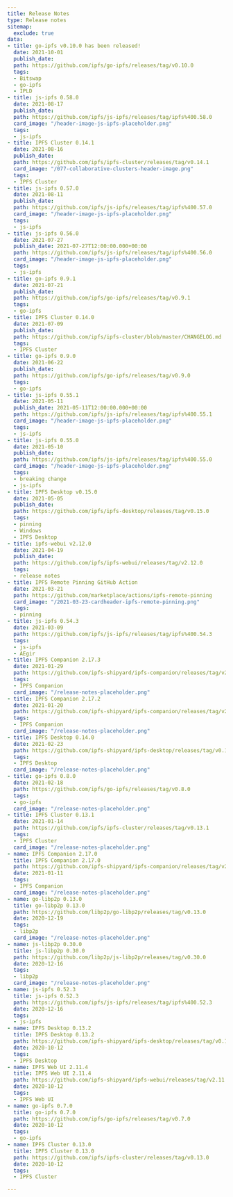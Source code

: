 ```yaml
---
title: Release Notes
type: Release notes
sitemap:
  exclude: true
data:
- title: go-ipfs v0.10.0 has been released!
  date: 2021-10-01
  publish_date: 
  path: https://github.com/ipfs/go-ipfs/releases/tag/v0.10.0
  tags:
  - Bitswap
  - go-ipfs
  - IPLD
- title: js-ipfs 0.58.0
  date: 2021-08-17
  publish_date: 
  path: https://github.com/ipfs/js-ipfs/releases/tag/ipfs%400.58.0
  card_image: "/header-image-js-ipfs-placeholder.png"
  tags:
  - js-ipfs
- title: IPFS Cluster 0.14.1
  date: 2021-08-16
  publish_date: 
  path: https://github.com/ipfs/ipfs-cluster/releases/tag/v0.14.1
  card_image: "/077-collaborative-clusters-header-image.png"
  tags:
  - IPFS Cluster
- title: js-ipfs 0.57.0
  date: 2021-08-11
  publish_date: 
  path: https://github.com/ipfs/js-ipfs/releases/tag/ipfs%400.57.0
  card_image: "/header-image-js-ipfs-placeholder.png"
  tags:
  - js-ipfs
- title: js-ipfs 0.56.0
  date: 2021-07-27
  publish_date: 2021-07-27T12:00:00.000+00:00
  path: https://github.com/ipfs/js-ipfs/releases/tag/ipfs%400.56.0
  card_image: "/header-image-js-ipfs-placeholder.png"
  tags:
  - js-ipfs
- title: go-ipfs 0.9.1
  date: 2021-07-21
  publish_date: 
  path: https://github.com/ipfs/go-ipfs/releases/tag/v0.9.1
  tags:
  - go-ipfs
- title: IPFS Cluster 0.14.0
  date: 2021-07-09
  publish_date: 
  path: https://github.com/ipfs/ipfs-cluster/blob/master/CHANGELOG.md
  tags:
  - IPFS Cluster
- title: go-ipfs 0.9.0
  date: 2021-06-22
  publish_date: 
  path: https://github.com/ipfs/go-ipfs/releases/tag/v0.9.0
  tags:
  - go-ipfs
- title: js-ipfs 0.55.1
  date: 2021-05-11
  publish_date: 2021-05-11T12:00:00.000+00:00
  path: https://github.com/ipfs/js-ipfs/releases/tag/ipfs%400.55.1
  card_image: "/header-image-js-ipfs-placeholder.png"
  tags:
  - js-ipfs
- title: js-ipfs 0.55.0
  date: 2021-05-10
  publish_date: 
  path: https://github.com/ipfs/js-ipfs/releases/tag/ipfs%400.55.0
  card_image: "/header-image-js-ipfs-placeholder.png"
  tags:
  - breaking change
  - js-ipfs
- title: IPFS Desktop v0.15.0
  date: 2021-05-05
  publish_date: 
  path: https://github.com/ipfs/ipfs-desktop/releases/tag/v0.15.0
  tags:
  - pinning
  - Windows
  - IPFS Desktop
- title: ipfs-webui v2.12.0
  date: 2021-04-19
  publish_date: 
  path: https://github.com/ipfs/ipfs-webui/releases/tag/v2.12.0
  tags:
  - release notes
- title: IPFS Remote Pinning GitHub Action
  date: 2021-03-21
  path: https://github.com/marketplace/actions/ipfs-remote-pinning
  card_image: "/2021-03-23-cardheader-ipfs-remote-pinning.png"
  tags:
  - pinning
- title: js-ipfs 0.54.3
  date: 2021-03-09
  path: https://github.com/ipfs/js-ipfs/releases/tag/ipfs%400.54.3
  tags:
  - js-ipfs
  - AEgir
- title: IPFS Companion 2.17.3
  date: 2021-01-29
  path: https://github.com/ipfs-shipyard/ipfs-companion/releases/tag/v2.17.3
  tags:
  - IPFS Companion
  card_image: "/release-notes-placeholder.png"
- title: IPFS Companion 2.17.2
  date: 2021-01-20
  path: https://github.com/ipfs-shipyard/ipfs-companion/releases/tag/v2.17.2
  tags:
  - IPFS Companion
  card_image: "/release-notes-placeholder.png"
- title: IPFS Desktop 0.14.0
  date: 2021-02-23
  path: https://github.com/ipfs-shipyard/ipfs-desktop/releases/tag/v0.14.0
  tags:
  - IPFS Desktop
  card_image: "/release-notes-placeholder.png"
- title: go-ipfs 0.8.0
  date: 2021-02-18
  path: https://github.com/ipfs/go-ipfs/releases/tag/v0.8.0
  tags:
  - go-ipfs
  card_image: "/release-notes-placeholder.png"
- title: IPFS Cluster 0.13.1
  date: 2021-01-14
  path: https://github.com/ipfs/ipfs-cluster/releases/tag/v0.13.1
  tags:
  - IPFS Cluster
  card_image: "/release-notes-placeholder.png"
- name: IPFS Companion 2.17.0
  title: IPFS Companion 2.17.0
  path: https://github.com/ipfs-shipyard/ipfs-companion/releases/tag/v2.17.0
  date: 2021-01-11
  tags:
  - IPFS Companion
  card_image: "/release-notes-placeholder.png"
- name: go-libp2p 0.13.0
  title: go-libp2p 0.13.0
  path: https://github.com/libp2p/go-libp2p/releases/tag/v0.13.0
  date: 2020-12-19
  tags:
  - libp2p
  card_image: "/release-notes-placeholder.png"
- name: js-libp2p 0.30.0
  title: js-libp2p 0.30.0
  path: https://github.com/libp2p/js-libp2p/releases/tag/v0.30.0
  date: 2020-12-16
  tags:
  - libp2p
  card_image: "/release-notes-placeholder.png"
- name: js-ipfs 0.52.3
  title: js-ipfs 0.52.3
  path: https://github.com/ipfs/js-ipfs/releases/tag/ipfs%400.52.3
  date: 2020-12-16
  tags:
  - js-ipfs
- name: IPFS Desktop 0.13.2
  title: IPFS Desktop 0.13.2
  path: https://github.com/ipfs-shipyard/ipfs-desktop/releases/tag/v0.13.2
  date: 2020-10-12
  tags:
  - IPFS Desktop
- name: IPFS Web UI 2.11.4
  title: IPFS Web UI 2.11.4
  path: https://github.com/ipfs-shipyard/ipfs-webui/releases/tag/v2.11.4
  date: 2020-10-12
  tags:
  - IPFS Web UI
- name: go-ipfs 0.7.0
  title: go-ipfs 0.7.0
  path: https://github.com/ipfs/go-ipfs/releases/tag/v0.7.0
  date: 2020-10-12
  tags:
  - go-ipfs
- name: IPFS Cluster 0.13.0
  title: IPFS Cluster 0.13.0
  path: https://github.com/ipfs/ipfs-cluster/releases/tag/v0.13.0
  date: 2020-10-12
  tags:
  - IPFS Cluster

---
```

